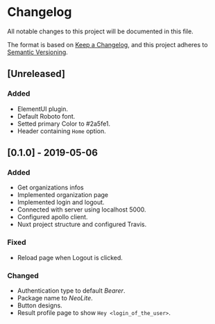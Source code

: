 # Changelog
All notable changes to this project will be documented in this file.

The format is based on [Keep a Changelog](https://keepachangelog.com/en/1.0.0/),
and this project adheres to [Semantic Versioning](https://semver.org/spec/v2.0.0.html).

## [Unreleased]

### Added

- ElementUI plugin.
- Default Roboto font.
- Setted primary Color to #2a5fe1.
- Header containing `Home` option.

## [0.1.0] - 2019-05-06

### Added

- Get organizations infos
- Implemented organization page
- Implemented login and logout.
- Connected with server using localhost 5000.
- Configured apollo client.
- Nuxt project structure and configured Travis.

### Fixed

- Reload page when Logout is clicked.

### Changed

- Authentication type to default *Bearer*.
- Package name to *NeoLite*.
- Button designs.
- Result profile page to show `Hey <login_of_the_user>`.
